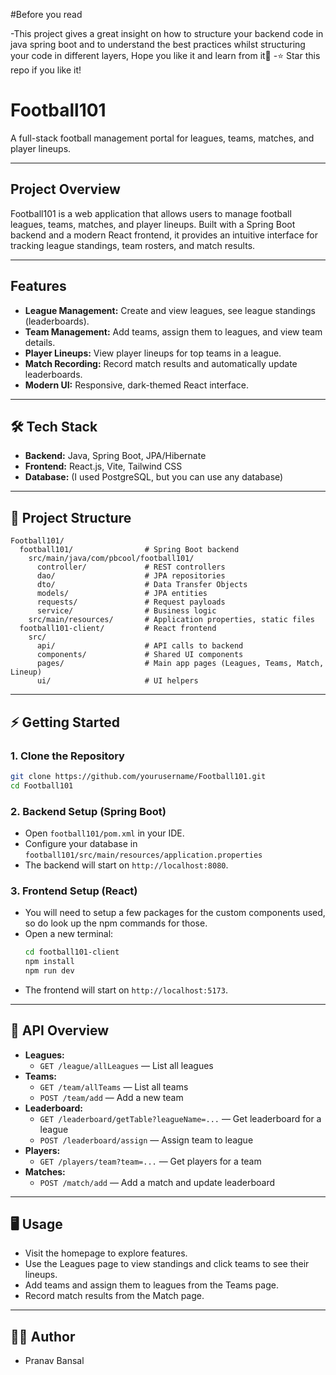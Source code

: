 #Before you read

-This project gives a great insight on how to structure your backend code in java spring boot and to understand the best practices whilst structuring your code in different layers, Hope you like it and learn from it💞
-⭐️ Star this repo if you like it! 

# Football101

A full-stack football management portal for leagues, teams, matches, and player lineups.

---

## Project Overview
Football101 is a web application that allows users to manage football leagues, teams, matches, and player lineups. Built with a Spring Boot backend and a modern React frontend, it provides an intuitive interface for tracking league standings, team rosters, and match results.

---

##  Features
- **League Management:** Create and view leagues, see league standings (leaderboards).
- **Team Management:** Add teams, assign them to leagues, and view team details.
- **Player Lineups:** View player lineups for top teams in a league.
- **Match Recording:** Record match results and automatically update leaderboards.
- **Modern UI:** Responsive, dark-themed React interface.

---

## 🛠️ Tech Stack
- **Backend:** Java, Spring Boot, JPA/Hibernate
- **Frontend:** React.js, Vite, Tailwind CSS
- **Database:** (I used PostgreSQL, but you can use any database)

---

## 📁 Project Structure

```
Football101/
  football101/                # Spring Boot backend
    src/main/java/com/pbcool/football101/
      controller/             # REST controllers
      dao/                    # JPA repositories
      dto/                    # Data Transfer Objects
      models/                 # JPA entities
      requests/               # Request payloads
      service/                # Business logic
    src/main/resources/       # Application properties, static files
  football101-client/         # React frontend
    src/
      api/                    # API calls to backend
      components/             # Shared UI components
      pages/                  # Main app pages (Leagues, Teams, Match, Lineup)
      ui/                     # UI helpers
```

---

## ⚡ Getting Started

### 1. Clone the Repository
```bash
git clone https://github.com/yourusername/Football101.git
cd Football101
```

### 2. Backend Setup (Spring Boot)
- Open `football101/pom.xml` in your IDE.
- Configure your database in `football101/src/main/resources/application.properties`
- The backend will start on `http://localhost:8080`.

### 3. Frontend Setup (React)
- You will need to setup a few packages for the custom components used, so do look up the npm commands for those.
- Open a new terminal:
  ```bash
  cd football101-client
  npm install
  npm run dev
  ```
- The frontend will start on `http://localhost:5173`.

---

## 🔗 API Overview

- **Leagues:**
  - `GET /league/allLeagues` — List all leagues
- **Teams:**
  - `GET /team/allTeams` — List all teams
  - `POST /team/add` — Add a new team
- **Leaderboard:**
  - `GET /leaderboard/getTable?leagueName=...` — Get leaderboard for a league
  - `POST /leaderboard/assign` — Assign team to league
- **Players:**
  - `GET /players/team?team=...` — Get players for a team
- **Matches:**
  - `POST /match/add` — Add a match and update leaderboard

---

## 🖥️ Usage
- Visit the homepage to explore features.
- Use the Leagues page to view standings and click teams to see their lineups.
- Add teams and assign them to leagues from the Teams page.
- Record match results from the Match page.

---

## 🙋‍♂️ Author
- Pranav Bansal 
